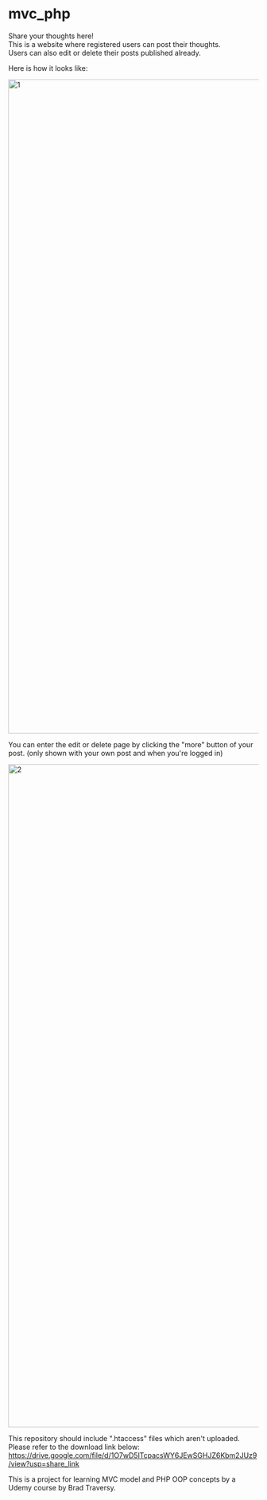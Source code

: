 # mvc_php
Share your thoughts here! <br />
This is a website where registered users can post their thoughts. <br />
Users can also edit or delete their posts published already. <br />

Here is how it looks like:

<img width="1315" alt="1" src="https://user-images.githubusercontent.com/50393483/201679168-b10c1232-1368-4852-b446-8bf0659486bc.png">


You can enter the edit or delete page by clicking the "more" button of your post.
(only shown with your own post and when you're logged in)

<img width="1333" alt="2" src="https://user-images.githubusercontent.com/50393483/201679204-f7388610-368e-4ae4-865b-9c7644fa5359.png">

This repository should include ".htaccess" files which aren't uploaded.
Please refer to the download link below:
https://drive.google.com/file/d/1O7wD5lTcpacsWY6JEwSGHJZ6Kbm2JUz9/view?usp=share_link

This is a project for learning MVC model and PHP OOP concepts by a Udemy course by Brad Traversy.
